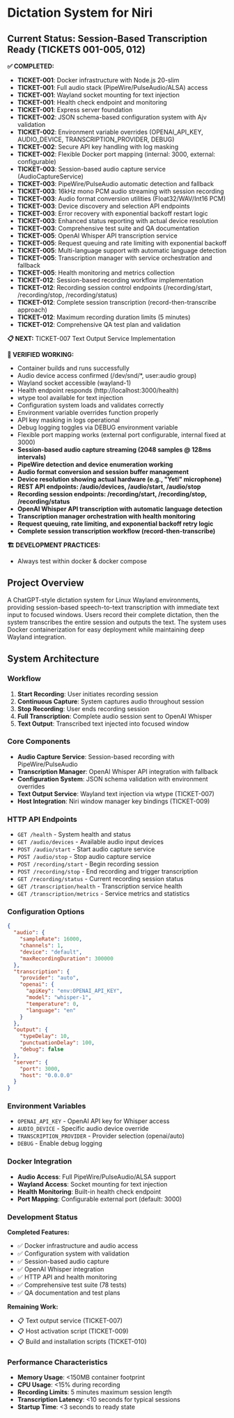 # Dictation System for Niri

## Current Status: Session-Based Transcription Ready (TICKETS 001-005, 012)

**✅ COMPLETED:**
- **TICKET-001**: Docker infrastructure with Node.js 20-slim
- **TICKET-001**: Full audio stack (PipeWire/PulseAudio/ALSA) access
- **TICKET-001**: Wayland socket mounting for text injection
- **TICKET-001**: Health check endpoint and monitoring
- **TICKET-001**: Express server foundation
- **TICKET-002**: JSON schema-based configuration system with Ajv validation
- **TICKET-002**: Environment variable overrides (OPENAI_API_KEY, AUDIO_DEVICE, TRANSCRIPTION_PROVIDER, DEBUG)
- **TICKET-002**: Secure API key handling with log masking
- **TICKET-002**: Flexible Docker port mapping (internal: 3000, external: configurable)
- **TICKET-003**: Session-based audio capture service (AudioCaptureService)
- **TICKET-003**: PipeWire/PulseAudio automatic detection and fallback
- **TICKET-003**: 16kHz mono PCM audio streaming with session recording
- **TICKET-003**: Audio format conversion utilities (Float32/WAV/Int16 PCM)
- **TICKET-003**: Device discovery and selection API endpoints
- **TICKET-003**: Error recovery with exponential backoff restart logic
- **TICKET-003**: Enhanced status reporting with actual device resolution
- **TICKET-003**: Comprehensive test suite and QA documentation
- **TICKET-005**: OpenAI Whisper API transcription service
- **TICKET-005**: Request queuing and rate limiting with exponential backoff
- **TICKET-005**: Multi-language support with automatic language detection
- **TICKET-005**: Transcription manager with service orchestration and fallback
- **TICKET-005**: Health monitoring and metrics collection
- **TICKET-012**: Session-based recording workflow implementation
- **TICKET-012**: Recording session control endpoints (/recording/start, /recording/stop, /recording/status)
- **TICKET-012**: Complete session transcription (record-then-transcribe approach)
- **TICKET-012**: Maximum recording duration limits (5 minutes)
- **TICKET-012**: Comprehensive QA test plan and validation

**📋 NEXT:** TICKET-007 Text Output Service Implementation

**🔧 VERIFIED WORKING:**
- Container builds and runs successfully
- Audio device access confirmed (/dev/snd/*, user:audio group)
- Wayland socket accessible (wayland-1)
- Health endpoint responds (http://localhost:3000/health)
- wtype tool available for text injection
- Configuration system loads and validates correctly
- Environment variable overrides function properly
- API key masking in logs operational
- Debug logging toggles via DEBUG environment variable
- Flexible port mapping works (external port configurable, internal fixed at 3000)
- **Session-based audio capture streaming (2048 samples @ 128ms intervals)**
- **PipeWire detection and device enumeration working**
- **Audio format conversion and session buffer management**
- **Device resolution showing actual hardware (e.g., "Yeti" microphone)**
- **REST API endpoints: /audio/devices, /audio/start, /audio/stop**
- **Recording session endpoints: /recording/start, /recording/stop, /recording/status**
- **OpenAI Whisper API transcription with automatic language detection**
- **Transcription manager orchestration with health monitoring**
- **Request queuing, rate limiting, and exponential backoff retry logic**
- **Complete session transcription workflow (record-then-transcribe)**

**🏗️ DEVELOPMENT PRACTICES:**
- Always test within docker & docker compose

## Project Overview

A ChatGPT-style dictation system for Linux Wayland environments, providing session-based speech-to-text transcription with immediate text input to focused windows. Users record their complete dictation, then the system transcribes the entire session and outputs the text. The system uses Docker containerization for easy deployment while maintaining deep Wayland integration.

## System Architecture

### Workflow
1. **Start Recording**: User initiates recording session
2. **Continuous Capture**: System captures audio throughout session
3. **Stop Recording**: User ends recording session
4. **Full Transcription**: Complete audio session sent to OpenAI Whisper
5. **Text Output**: Transcribed text injected into focused window

### Core Components
- **Audio Capture Service**: Session-based recording with PipeWire/PulseAudio
- **Transcription Manager**: OpenAI Whisper API integration with fallback
- **Configuration System**: JSON schema validation with environment overrides
- **Text Output Service**: Wayland text injection via wtype (TICKET-007)
- **Host Integration**: Niri window manager key bindings (TICKET-009)

### HTTP API Endpoints
- `GET /health` - System health and status
- `GET /audio/devices` - Available audio input devices
- `POST /audio/start` - Start audio capture service
- `POST /audio/stop` - Stop audio capture service
- `POST /recording/start` - Begin recording session
- `POST /recording/stop` - End recording and trigger transcription
- `GET /recording/status` - Current recording session status
- `GET /transcription/health` - Transcription service health
- `GET /transcription/metrics` - Service metrics and statistics

### Configuration Options
```json
{
  "audio": {
    "sampleRate": 16000,
    "channels": 1,
    "device": "default",
    "maxRecordingDuration": 300000
  },
  "transcription": {
    "provider": "auto",
    "openai": {
      "apiKey": "env:OPENAI_API_KEY",
      "model": "whisper-1",
      "temperature": 0,
      "language": "en"
    }
  },
  "output": {
    "typeDelay": 10,
    "punctuationDelay": 100,
    "debug": false
  },
  "server": {
    "port": 3000,
    "host": "0.0.0.0"
  }
}
```

### Environment Variables
- `OPENAI_API_KEY` - OpenAI API key for Whisper access
- `AUDIO_DEVICE` - Specific audio device override
- `TRANSCRIPTION_PROVIDER` - Provider selection (openai/auto)
- `DEBUG` - Enable debug logging

### Docker Integration
- **Audio Access**: Full PipeWire/PulseAudio/ALSA support
- **Wayland Access**: Socket mounting for text injection
- **Health Monitoring**: Built-in health check endpoint
- **Port Mapping**: Configurable external port (default: 3000)

### Development Status
**Completed Features:**
- ✅ Docker infrastructure and audio access
- ✅ Configuration system with validation
- ✅ Session-based audio capture
- ✅ OpenAI Whisper integration
- ✅ HTTP API and health monitoring
- ✅ Comprehensive test suite (78 tests)
- ✅ QA documentation and test plans

**Remaining Work:**
- 📋 Text output service (TICKET-007)
- 📋 Host activation script (TICKET-009)
- 📋 Build and installation scripts (TICKET-010)

### Performance Characteristics
- **Memory Usage**: <150MB container footprint
- **CPU Usage**: <15% during recording
- **Recording Limits**: 5 minutes maximum session length
- **Transcription Latency**: <10 seconds for typical sessions
- **Startup Time**: <3 seconds to ready state